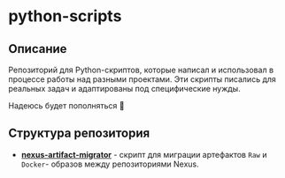 # python-scripts

## Описание

Репозиторий для Python-скриптов, которые написал и использовал в процессе работы над разными проектами. Эти скрипты писались для реальных задач и адаптированы под специфические нужды.

Надеюсь будет пополняться 🤫

## Структура репозитория

- **[nexus-artifact-migrator](./nexus-artifact-migrator/)** - cкрипт для миграции артефактов `Raw` и `Docker`- образов между репозиториями Nexus.
